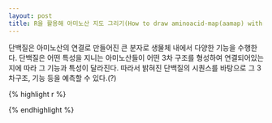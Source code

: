 ```yaml
---
layout: post
title: R을 활용해 아미노산 지도 그리기(How to draw aminoacid-map(aamap) with R)
---
```


단백질은 아미노산의 연결로 만들어진 큰 분자로 생물체 내에서 다양한 기능을 수행한다. 
단백질은 어떤 특성을 지니는 아미노산들이 어떤 3차 구조를 형성하여 연결되어있는지에 따라 그 기능과 특성이 달라진다. 
따라서 밝혀진 단백질의 시퀀스를 바탕으로 그 3차구조, 기능 등을 예측할 수 있다.(?)


{% highlight r %}

{% endhighlight %}
